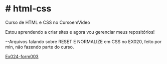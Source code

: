 # # html-css

 Curso de HTML e CSS no CursoemVideo

Estou aprendendo a criar sites e agora vou gerenciar meus repositórios!

--Arquivos falando sobre RESET E NORMALIZE em CSS no EX020, feito por min, não fazendo parte do curso.

<a href="https://rexoliveira.github.io/html-css/Modulo-4/ex024/form003.html">Ex024-form003</a>
